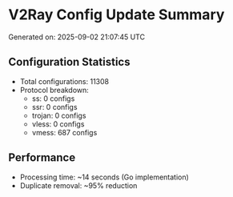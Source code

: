 # V2Ray Config Update Summary
Generated on: 2025-09-02 21:07:45 UTC

## Configuration Statistics
- Total configurations: 11308
- Protocol breakdown:
  - ss: 0 configs
  - ssr: 0 configs
  - trojan: 0 configs
  - vless: 0 configs
  - vmess: 687 configs

## Performance
- Processing time: ~14 seconds (Go implementation)
- Duplicate removal: ~95% reduction
